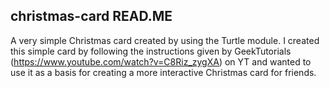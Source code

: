 ## christmas-card READ.ME
A very simple Christmas card created by using the Turtle module. I created this simple card by following the instructions given by GeekTutorials (https://www.youtube.com/watch?v=C8Riz_zygXA) on YT and wanted to use it as a basis for creating a more interactive Christmas card for friends.
